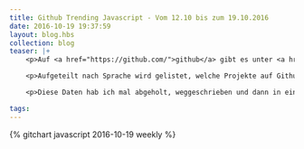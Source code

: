 ```yaml
---
title: Github Trending Javascript - Vom 12.10 bis zum 19.10.2016
date: 2016-10-19 19:37:59
layout: blog.hbs
collection: blog
teaser: |+ 
    <p>Auf <a href="https://github.com/">github</a> gibt es unter <a href="https://github.com/trending/">GitHub Trending</a> quasi <em>die</em> OpenSource-Charts.</p>

    <p>Aufgeteilt nach Sprache wird gelistet, welche Projekte auf Github wieviele Sterne bekommen haben. Und nicht insgesamt, sondern wieviele Sterne heute, wieviele in der letzen Woche und wieviele im letzen Monat.</p> 

    <p>Diese Daten hab ich mal abgeholt, weggeschrieben und dann in ein <a href="https://d3js.org/">D3 Chart</a> gepackt. Da sieht man gut, wie sich die Trends entwickeln.</p> 

tags:
---
```


<script src="https://d3js.org/d3.v4.js"></script>

{% gitchart javascript 2016-10-19 weekly %}
